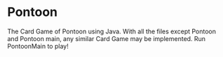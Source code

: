 # Pontoon
The Card Game of Pontoon using Java. With all the files except Pontoon and Pontoon main, any similar Card Game may be implemented. Run PontoonMain to play!  
